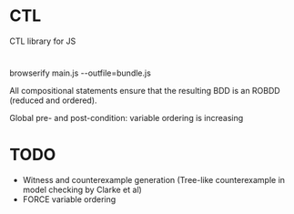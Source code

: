 # CTL
CTL library for JS

#
browserify main.js --outfile=bundle.js

All compositional statements ensure that the resulting BDD is an ROBDD (reduced and ordered).


Global pre- and post-condition: variable ordering is increasing

# TODO
 - Witness and counterexample generation (Tree-like counterexample in model checking by Clarke et al)
 - FORCE variable ordering
